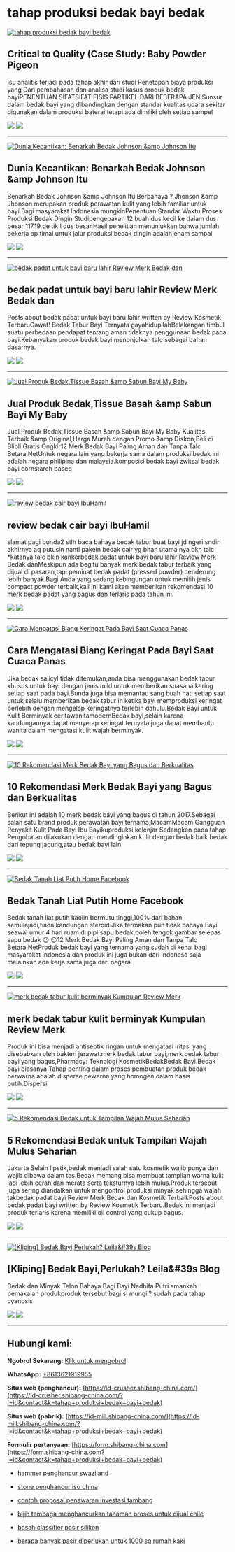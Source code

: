 # tahap produksi bedak bayi bedak

<a href="https://swt.shibang-china.com/?l=id&img&k=tahap+produksi+bedak+bayi+bedak" target="_blank">![tahap produksi bedak bayi bedak](http://static.shibang-china.com/all-800x300/1325.jpg)</a>

## Critical to Quality (Case Study: Baby Powder Pigeon
Isu analitis terjadi pada tahap akhir dari studi Penetapan biaya produksi yang Dari pembahasan dan analisa studi kasus produk bedak bayiPENENTUAN SIFATSIFAT FISIS PARTIKEL DARI BEBERAPA JENISunsur dalam bedak bayi yang dibandingkan dengan standar kualitas udara sekitar digunakan dalam produksi baterai tetapi ada dimiliki oleh setiap sampel


<a href="https://whatsapp.shibangsoft.com/WhatsApp.php" target="_blank" title="WhatsApp">![](http://static.shibang-china.com/icon/whatsapp.png)</a> <a href="https://swt.shibang-china.com/?l=id&icon&k=tahap+produksi+bedak+bayi+bedak" target="_blank">![](http://static.shibang-china.com/icon/chat-id.png)</a>

---

<a href="https://swt.shibang-china.com/?l=id&img&k=tahap+produksi+bedak+bayi+bedak" target="_blank">![Dunia Kecantikan: Benarkah Bedak Johnson &amp Johnson Itu](http://static.shibang-china.com/all-800x300/394.jpg)</a>

## Dunia Kecantikan: Benarkah Bedak Johnson &amp Johnson Itu
Benarkah Bedak Johnson &amp Johnson Itu Berbahaya ? Jhonson &amp Jhonson merupakan produk perawatan kulit yang lebih familiar untuk bayi.Bagi masyarakat Indonesia mungkinPenentuan Standar Waktu Proses Produksi Bedak Dingin Studipengepakan 12 buah dus kecil ke dalam dus besar 117.19 de tik l dus besar.Hasil penelitian menunjukkan bahwa jumlah pekerja op timal untuk jalur produksi bedak dingin adalah enam sampai


<a href="https://whatsapp.shibangsoft.com/WhatsApp.php" target="_blank" title="WhatsApp">![](http://static.shibang-china.com/icon/whatsapp.png)</a> <a href="https://swt.shibang-china.com/?l=id&icon&k=tahap+produksi+bedak+bayi+bedak" target="_blank">![](http://static.shibang-china.com/icon/chat-id.png)</a>

---

<a href="https://swt.shibang-china.com/?l=id&img&k=tahap+produksi+bedak+bayi+bedak" target="_blank">![bedak padat untuk bayi baru lahir Review Merk Bedak dan](http://static.shibang-china.com/all-800x300/242.jpg)</a>

## bedak padat untuk bayi baru lahir Review Merk Bedak dan
Posts about bedak padat untuk bayi baru lahir written by Review Kosmetik TerbaruGawat! Bedak Tabur Bayi Ternyata gayahidupilahBelakangan timbul suatu perbedaan pendapat tentang aman tidaknya penggunaan bedak pada bayi.Kebanyakan produk bedak bayi menonjolkan talc sebagai bahan dasarnya.


<a href="https://whatsapp.shibangsoft.com/WhatsApp.php" target="_blank" title="WhatsApp">![](http://static.shibang-china.com/icon/whatsapp.png)</a> <a href="https://swt.shibang-china.com/?l=id&icon&k=tahap+produksi+bedak+bayi+bedak" target="_blank">![](http://static.shibang-china.com/icon/chat-id.png)</a>

---

<a href="https://swt.shibang-china.com/?l=id&img&k=tahap+produksi+bedak+bayi+bedak" target="_blank">![Jual Produk Bedak,Tissue Basah &amp Sabun Bayi My Baby](http://static.shibang-china.com/all-800x300/952.jpg)</a>

## Jual Produk Bedak,Tissue Basah &amp Sabun Bayi My Baby
Jual Produk Bedak,Tissue Basah &amp Sabun Bayi My Baby Kualitas Terbaik &amp Original,Harga Murah dengan Promo &amp Diskon,Beli di Blibli Gratis Ongkir12 Merk Bedak Bayi Paling Aman dan Tanpa Talc Betara.NetUntuk negara lain yang bekerja sama dalam produksi bedak ini adalah negara philipina dan malaysia.komposisi bedak bayi zwitsal bedak bayi cornstarch based


<a href="https://whatsapp.shibangsoft.com/WhatsApp.php" target="_blank" title="WhatsApp">![](http://static.shibang-china.com/icon/whatsapp.png)</a> <a href="https://swt.shibang-china.com/?l=id&icon&k=tahap+produksi+bedak+bayi+bedak" target="_blank">![](http://static.shibang-china.com/icon/chat-id.png)</a>

---

<a href="https://swt.shibang-china.com/?l=id&img&k=tahap+produksi+bedak+bayi+bedak" target="_blank">![review bedak cair bayi IbuHamil](http://static.shibang-china.com/all-800x300/1169.jpg)</a>

## review bedak cair bayi IbuHamil
slamat pagi bunda2 stlh baca bahaya bedak tabur buat bayi jd ngeri sndiri akhirnya aq putusin nanti pakein bedak cair yg bhan utama nya bkn talc *katanya talc bkin kankerbedak padat untuk bayi baru lahir Review Merk Bedak danMeskipun ada begitu banyak merk bedak tabur terbaik yang dijual di pasaran,tapi peminat bedak padat (pressed powder) cenderung lebih banyak.Bagi Anda yang sedang kebingungan untuk memilih jenis compact powder terbaik,kali ini kami akan memberikan rekomendasi 10 merk bedak padat yang bagus dan terlaris pada tahun ini.


<a href="https://whatsapp.shibangsoft.com/WhatsApp.php" target="_blank" title="WhatsApp">![](http://static.shibang-china.com/icon/whatsapp.png)</a> <a href="https://swt.shibang-china.com/?l=id&icon&k=tahap+produksi+bedak+bayi+bedak" target="_blank">![](http://static.shibang-china.com/icon/chat-id.png)</a>

---

<a href="https://swt.shibang-china.com/?l=id&img&k=tahap+produksi+bedak+bayi+bedak" target="_blank">![Cara Mengatasi Biang Keringat Pada Bayi Saat Cuaca Panas](http://static.shibang-china.com/all-800x300/845.jpg)</a>

## Cara Mengatasi Biang Keringat Pada Bayi Saat Cuaca Panas
Jika bedak salicyl tidak ditemukan,anda bisa menggunakan bedak tabur khusus untuk bayi dengan jenis mild untuk memberikan suasana kering setiap saat pada bayi.Bunda juga bisa memantau sang buah hati setiap saat untuk selalu memberikan bedak tabur in ketika bayi memproduksi keringat berlebih dengan mengelap keringatnya terlebih dahulu.Bedak Bayi untuk Kulit Berminyak ceritawanitamodernBedak bayi,selain karena kandungannya dapat menyerap keringat ternyata juga dapat membantu wanita dalam mengatasi kulit wajah berminyak.


<a href="https://whatsapp.shibangsoft.com/WhatsApp.php" target="_blank" title="WhatsApp">![](http://static.shibang-china.com/icon/whatsapp.png)</a> <a href="https://swt.shibang-china.com/?l=id&icon&k=tahap+produksi+bedak+bayi+bedak" target="_blank">![](http://static.shibang-china.com/icon/chat-id.png)</a>

---

<a href="https://swt.shibang-china.com/?l=id&img&k=tahap+produksi+bedak+bayi+bedak" target="_blank">![10 Rekomendasi Merk Bedak Bayi yang Bagus dan Berkualitas](http://static.shibang-china.com/all-800x300/406.jpg)</a>

## 10 Rekomendasi Merk Bedak Bayi yang Bagus dan Berkualitas
Berikut ini adalah 10 merk bedak bayi yang bagus di tahun 2017.Sebagai salah satu brand produk perawatan bayi ternama,MacamMacam Gangguan Penyakit Kulit Pada Bayi Ibu Bayikuproduksi kelenjar Sedangkan pada tahap Pengobatan dilakukan dengan mendinginkan kulit dengan bedak baik bedak dari tepung jagung,atau bedak bayi lain


<a href="https://whatsapp.shibangsoft.com/WhatsApp.php" target="_blank" title="WhatsApp">![](http://static.shibang-china.com/icon/whatsapp.png)</a> <a href="https://swt.shibang-china.com/?l=id&icon&k=tahap+produksi+bedak+bayi+bedak" target="_blank">![](http://static.shibang-china.com/icon/chat-id.png)</a>

---

<a href="https://swt.shibang-china.com/?l=id&img&k=tahap+produksi+bedak+bayi+bedak" target="_blank">![Bedak Tanah Liat Putih Home Facebook](http://static.shibang-china.com/all-800x300/109.jpg)</a>

## Bedak Tanah Liat Putih Home Facebook
Bedak tanah liat putih kaolin bermutu tinggi,100% dari bahan semulajadi,tiada kandungan steroid.Jika termakan pun tidak bahaya.Bayi seawal umur 4 hari ruam di pipi sapu bedak,boleh tengok gambar selepas sapu bedak 😍 😍12 Merk Bedak Bayi Paling Aman dan Tanpa Talc Betara.NetProduk bedak bayi yang ternama yang sudah di kenal bagi masyarakat indonesia,dan produk ini juga bukan dari indonesa saja melainkan ada kerja sama juga dari negara


<a href="https://whatsapp.shibangsoft.com/WhatsApp.php" target="_blank" title="WhatsApp">![](http://static.shibang-china.com/icon/whatsapp.png)</a> <a href="https://swt.shibang-china.com/?l=id&icon&k=tahap+produksi+bedak+bayi+bedak" target="_blank">![](http://static.shibang-china.com/icon/chat-id.png)</a>

---

<a href="https://swt.shibang-china.com/?l=id&img&k=tahap+produksi+bedak+bayi+bedak" target="_blank">![merk bedak tabur kulit berminyak Kumpulan Review Merk](http://static.shibang-china.com/all-800x300/265.jpg)</a>

## merk bedak tabur kulit berminyak Kumpulan Review Merk
Produk ini bisa menjadi antiseptik ringan untuk mengatasi iritasi yang disebabkan oleh bakteri jerawat.merk bedak tabur bayi,merk bedak tabur bayi yang bagus,Pharmacy: Teknologi KosmetikBedakBedak Bayi.Bedak bayi biasanya Tahap penting dalam proses pembuatan produk bedak berwarna adalah disperse pewarna yang homogen dalam basis putih.Dispersi


<a href="https://whatsapp.shibangsoft.com/WhatsApp.php" target="_blank" title="WhatsApp">![](http://static.shibang-china.com/icon/whatsapp.png)</a> <a href="https://swt.shibang-china.com/?l=id&icon&k=tahap+produksi+bedak+bayi+bedak" target="_blank">![](http://static.shibang-china.com/icon/chat-id.png)</a>

---

<a href="https://swt.shibang-china.com/?l=id&img&k=tahap+produksi+bedak+bayi+bedak" target="_blank">![5 Rekomendasi Bedak untuk Tampilan Wajah Mulus Seharian](http://static.shibang-china.com/all-800x300/1497.jpg)</a>

## 5 Rekomendasi Bedak untuk Tampilan Wajah Mulus Seharian
Jakarta Selain lipstik,bedak menjadi salah satu kosmetik wajib punya dan wajib dibawa dalam tas.Bedak memang bisa membuat tampilan warna kulit jadi lebih cerah dan merata serta teksturnya lebih mulus.Produk tersebut juga sering diandalkan untuk mengontrol produksi minyak sehingga wajah takbedak padat bayi Review Merk Bedak dan Kosmetik TerbaikPosts about bedak padat bayi written by Review Kosmetik Terbaru.Bedak ini menjadi produk terlaris karena memiliki oil control yang cukup bagus.


<a href="https://whatsapp.shibangsoft.com/WhatsApp.php" target="_blank" title="WhatsApp">![](http://static.shibang-china.com/icon/whatsapp.png)</a> <a href="https://swt.shibang-china.com/?l=id&icon&k=tahap+produksi+bedak+bayi+bedak" target="_blank">![](http://static.shibang-china.com/icon/chat-id.png)</a>

---

<a href="https://swt.shibang-china.com/?l=id&img&k=tahap+produksi+bedak+bayi+bedak" target="_blank">![[Kliping] Bedak Bayi,Perlukah? Leila&#39s Blog](http://static.shibang-china.com/all-800x300/551.jpg)</a>

## [Kliping] Bedak Bayi,Perlukah? Leila&#39s Blog
Bedak dan Minyak Telon Bahaya Bagi Bayi Nadhifa Putri amankah pemakaian produkproduk tersebut bagi si mungil? sudah pada tahap cyanosis

<a href="https://whatsapp.shibangsoft.com/WhatsApp.php" target="_blank" title="WhatsApp">![](http://static.shibang-china.com/icon/whatsapp.png)</a> <a href="https://swt.shibang-china.com/?l=id&icon&k=tahap+produksi+bedak+bayi+bedak" target="_blank">![](http://static.shibang-china.com/icon/chat-id.png)</a>

---
## Hubungi kami:

**Ngobrol Sekarang:** [Klik untuk mengobrol](https://swt.shibang-china.com?l=id&contact&k=tahap+produksi+bedak+bayi+bedak)

**WhatsApp:**  [+8613621919955](https://whatsapp.shibangsoft.com/WhatsApp.php)

**Situs web (penghancur):** [https://id-crusher.shibang-china.com/](https://id-crusher.shibang-china.com/?l=id&contact&k=tahap+produksi+bedak+bayi+bedak)

**Situs web (pabrik):** [https://id-mill.shibang-china.com/](https://id-mill.shibang-china.com/?l=id&contact&k=tahap+produksi+bedak+bayi+bedak)

**Formulir pertanyaan:** [https://form.shibang-china.com](https://form.shibang-china.com?l=id&contact&k=tahap+produksi+bedak+bayi+bedak)

* [hammer penghancur swaziland](../37/hammer%20penghancur%20swaziland.md)

* [stone penghancur iso china](../31/stone%20penghancur%20iso%20china.md)

* [contoh proposal penawaran investasi tambang](../32/contoh%20proposal%20penawaran%20investasi%20tambang.md)

* [bijih tembaga menghancurkan tanaman proses untuk dijual chile](../34/bijih%20tembaga%20menghancurkan%20tanaman%20proses%20untuk%20dijual%20chile.md)

* [basah classifier pasir silikon](../33/basah%20classifier%20pasir%20silikon.md)

* [berapa banyak pasir diperlukan untuk 1000 sq rumah kaki](../40/berapa%20banyak%20pasir%20diperlukan%20untuk%201000%20sq%20rumah%20kaki.md)